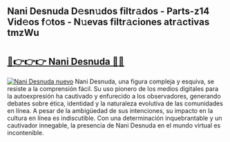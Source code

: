 ## Nani Desnuda D𝚎sn𝚞dos filtr𝚊dos - Parts-z14 Vid𝚎os f𝚘tos - N𝚞evas filtr𝚊ciones atr𝚊ctivas tmzWu

# <h2><a href="http://mb8e6d.tromn.icu/?c=Nani+Desnuda">🔗👉👉👉 Nani Desnuda 🔗🔗</a></h2>

[![Nani Desnuda nuevo](https://i.imgur.com/pEAQMta.gif)](http://mb8e6d.tromn.icu/?c=Nani+Desnuda)
Nani Desnuda, una figura compleja y esquiva, se resiste a la comprensión fácil. Su uso pionero de los medios digitales para la autoexpresión ha cautivado y enfurecido a los observadores, generando debates sobre ética, identidad y la naturaleza evolutiva de las comunidades en línea. A pesar de la ambigüedad de sus intenciones, su impacto en la cultura en línea es indiscutible. Con una determinación inquebrantable y un cautivador innegable, la presencia de Nani Desnuda en el mundo virtual es incontenible.
